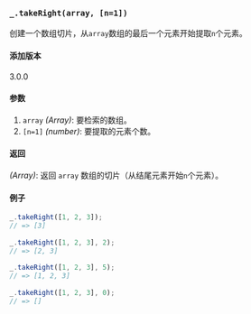 ### `_.takeRight(array, [n=1])`[​](#_takerightarray-n1 "_takerightarray-n1的直接链接")

创建一个数组切片，从`array`数组的最后一个元素开始提取`n`个元素。

#### 添加版本

3.0.0

#### 参数

1.  `array` _(Array)_: 要检索的数组。
2.  `[n=1]` _(number)_: 要提取的元素个数。

#### 返回

_(Array)_: 返回 `array` 数组的切片（从结尾元素开始`n`个元素）。

#### 例子

```js
_.takeRight([1, 2, 3]);
// => [3]
 
_.takeRight([1, 2, 3], 2);
// => [2, 3]
 
_.takeRight([1, 2, 3], 5);
// => [1, 2, 3]
 
_.takeRight([1, 2, 3], 0);
// => []

```